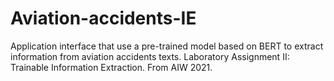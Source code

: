 # Aviation-accidents-IE
Application interface that use a pre-trained model based on BERT to extract information from aviation accidents texts. Laboratory Assignment II: Trainable Information Extraction. From AIW 2021. 
